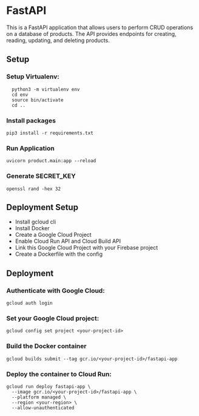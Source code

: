 # FastAPI

This is a FastAPI application that allows users to perform CRUD operations on a database of products. The API provides endpoints for creating, reading, updating, and deleting products.

## Setup
### Setup Virtualenv:
      python3 -m virtualenv env
      cd env
      source bin/activate
      cd ..
    
### Install packages
    pip3 install -r requirements.txt

### Run Application
    uvicorn product.main:app --reload

### Generate SECRET_KEY
    openssl rand -hex 32

## Deployment Setup
- Install gcloud cli
- Install Docker
- Create a Google Cloud Project
- Enable Cloud Run API and Cloud Build API
- Link this Google Cloud Project with your Firebase project
- Create a Dockerfile with the config

## Deployment
### Authenticate with Google Cloud:
    gcloud auth login

### Set your Google Cloud project:
    gcloud config set project <your-project-id>

### Build the Docker container
    gcloud builds submit --tag gcr.io/<your-project-id>/fastapi-app

### Deploy the container to Cloud Run:
    gcloud run deploy fastapi-app \
      --image gcr.io/<your-project-id>/fastapi-app \
      --platform managed \
      --region <your-region> \
      --allow-unauthenticated